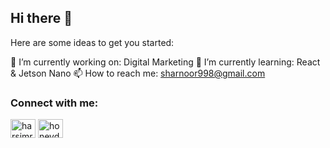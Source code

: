 ## Hi there 👋

Here are some ideas to get you started:

🔭 I’m currently working on: Digital Marketing
🌱 I’m currently learning: React & Jetson Nano
📫 How to reach me: sharnoor998@gmail.com

<h3 align="left">Connect with me:</h3>
<p align="left">
<a href="https://www.linkedin.com/in/harnoor-singh-3aa56421a/" target="blank"><img align="center" src="https://raw.githubusercontent.com/rahuldkjain/github-profile-readme-generator/master/src/images/icons/Social/linked-in-alt.svg" alt="harsimran singh dalal" height="30" width="40" /></a>
<a href="https://instagram.com/harnoor_s1699" target="blank"><img align="center" src="https://raw.githubusercontent.com/rahuldkjain/github-profile-readme-generator/master/src/images/icons/Social/instagram.svg" alt="honeydalal_20" height="30" width="40" /></a>
</p>
